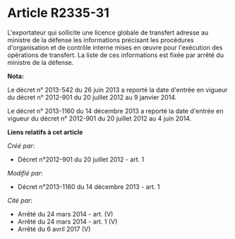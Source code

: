 # Article R2335-31

L'exportateur qui sollicite une licence globale de transfert adresse au ministre de la défense les informations précisant les
procédures d'organisation et de contrôle interne mises en œuvre pour l'exécution des opérations de transfert. La liste de ces
informations est fixée par arrêté du ministre de la défense.

**Nota:**

Le décret n° 2013-542 du 26 juin 2013 a reporté la date d'entrée en vigueur du décret n° 2012-901 du 20 juillet 2012 au 9
janvier 2014.

Le décret n° 2013-1160 du 14 décembre 2013 a reporté la date d'entrée en vigueur du décret n° 2012-901 du 20 juillet 2012 au
4 juin 2014.

**Liens relatifs à cet article**

_Créé par_:

  - Décret n°2012-901 du 20 juillet 2012 - art. 1

_Modifié par_:

  - Décret n°2013-1160 du 14 décembre 2013 - art. 1

_Cité par_:

  - Arrêté du 24 mars 2014 - art. (V)
  - Arrêté du 24 mars 2014 - art. 1 (V)
  - Arrêté du 6 avril 2017 (V)
